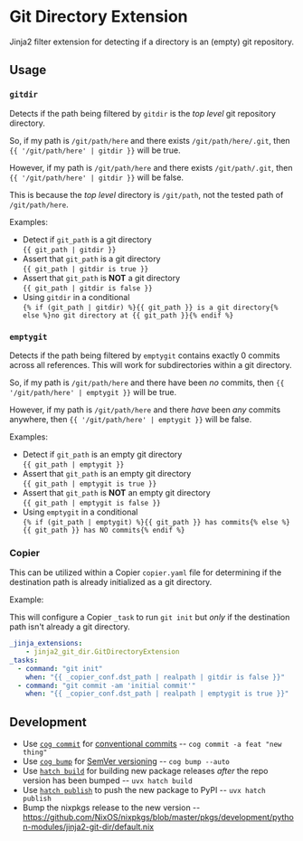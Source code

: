 # Git Directory Extension

Jinja2 filter extension for detecting if a directory is an (empty) git repository.

## Usage

### `gitdir`

Detects if the path being filtered by `gitdir` is the _top level_ git repository directory.

So, if my path is `/git/path/here` and there exists `/git/path/here/.git`, 
then `{{ '/git/path/here' | gitdir }}` will be true.

However, if my path is `/git/path/here` and there exists `/git/path/.git`, 
then `{{ '/git/path/here' | gitdir }}` will be false.

This is because the _top level_ directory is `/git/path`, not the tested path of `/git/path/here`.


Examples:

- Detect if `git_path` is a git directory  
    `{{ git_path | gitdir }}`
- Assert that `git_path` is a git directory  
    `{{ git_path | gitdir is true }}`
- Assert that `git_path` is **NOT** a git directory  
    `{{ git_path | gitdir is false }}`
- Using `gitdir` in a conditional  
    `{% if (git_path | gitdir) %}{{ git_path }} is a git directory{% else %}no git directory at {{ git_path }}{% endif %}`


### `emptygit`

Detects if the path being filtered by `emptygit` contains exactly 0 commits across all references. 
This will work for subdirectories within a git directory.

So, if my path is `/git/path/here` and there have been *no* commits, then `{{ '/git/path/here' | emptygit }}` will be true.

However, if my path is `/git/path/here` and there *have* been _any_ commits anywhere, then `{{ '/git/path/here' | emptygit }}` will be false.


Examples:

- Detect if `git_path` is an empty git directory  
    `{{ git_path | emptygit }}`
- Assert that `git_path` is an empty git directory  
    `{{ git_path | emptygit is true }}`
- Assert that `git_path` is **NOT** an empty git directory  
    `{{ git_path | emptygit is false }}`
- Using `emptygit` in a conditional  
    `{% if (git_path | emptygit) %}{{ git_path }} has commits{% else %}{{ git_path }} has NO commits{% endif %}`

### Copier

This can be utilized within a Copier `copier.yaml` file for determining if the destination
path is already initialized as a git directory.

Example:  

This will configure a Copier `_task` to run `git init` but _only_ if the destination
path isn't already a git directory.

```yaml
_jinja_extensions:
    - jinja2_git_dir.GitDirectoryExtension
_tasks:
  - command: "git init"
    when: "{{ _copier_conf.dst_path | realpath | gitdir is false }}"
  - command: "git commit -am 'initial commit'"
    when: "{{ _copier_conf.dst_path | realpath | emptygit is true }}"
```

## Development

- Use [`cog commit`](https://docs.cocogitto.io/guide/commit.html) for [conventional commits](https://www.conventionalcommits.org/en/v1.0.0/)
-- `cog commit -a feat "new thing"`
- Use [`cog bump`](https://docs.cocogitto.io/guide/bump.html) for [SemVer versioning](https://semver.org)
-- `cog bump --auto`
- Use [`hatch build`](https://hatch.pypa.io/dev/cli/reference/#hatch-build) for building new package releases _after_ the repo version has been bumped
-- `uvx hatch build`
- Use [`hatch publish`](https://hatch.pypa.io/dev/cli/reference/#hatch-publish) to push the new package to PyPI
-- `uvx hatch publish`
- Bump the nixpkgs release to the new version
-- https://github.com/NixOS/nixpkgs/blob/master/pkgs/development/python-modules/jinja2-git-dir/default.nix